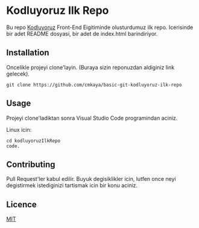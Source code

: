 # Kodluyoruz Ilk Repo

Bu repo [Kodluyoruz](https://kodluyoruz.org) Front-End Eigitiminde olusturdumuz ilk repo. Icerisinde bir adet README dosyasi, bir adet de index.html barindiriyor.

## Installation

Oncelikle projeyi clone'layin. (Buraya sizin reponuzdan aldiginiz link gelecek).

```
git clone https://github.com/cmkaya/basic-git-kodluyoruz-ilk-repo
```

## Usage

Projeyi clone'ladiktan sonra Visual Studio Code programindan aciniz.

Linux icin:

```
cd kodluyoruzIlkRepo
code.
```

## Contributing

Pull Request'ler kabul edilir. Buyuk degisiklikler icin, lutfen once neyi degistirmek istediginizi tartismak icin bir konu aciniz.


## Licence
[MIT](https://opensource.guide/legal)
